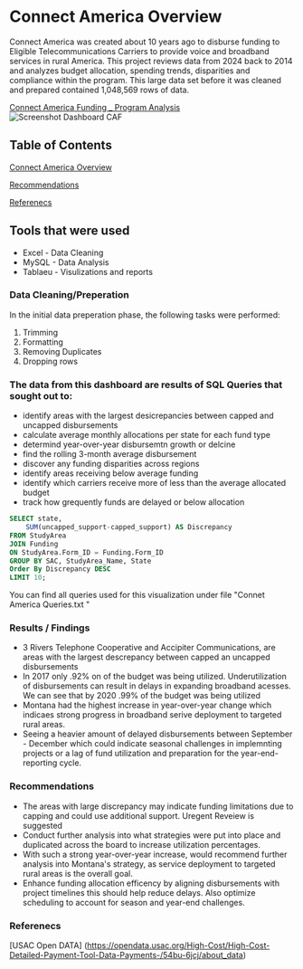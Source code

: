 # Connect America Overview
Connect America was created about 10 years ago to disburse funding to Eligible Telecommunications Carriers to provide voice and broadband services in rural America. This project reviews  data from 2024  back to 2014 and analyzes budget allocation, spending trends, disparities and compliance within the program. This large data set before it was cleaned and prepared contained 1,048,569 rows of data. 

[Connect America Funding _ Program Analysis](https://public.tableau.com/views/ConnectAmericaFundProgramAnalysis/ConnectAmericaFundingProgramAnalysis?:language=en-US&:sid=&:redirect=auth&:display_count=n&:origin=viz_share_link)
![Screenshot Dashboard CAF](https://github.com/user-attachments/assets/e8204cd9-addb-4c1c-b728-1c5f7a728775)



## Table of Contents

[Connect America Overview](#connect-america-overview)

[Recommendations](#recommendations)

[Referenecs](#referenecs)



## Tools that were used 
- Excel - Data Cleaning 
- MySQL - Data Analysis 
- Tablaeu - Visulizations and reports 

### Data Cleaning/Preperation 
In the initial data preperation phase, the following tasks were performed: 
1. Trimming 
2. Formatting
3. Removing Duplicates 
4. Dropping rows 

### The data from this dashboard are results of SQL Queries that sought out to: 
- identify areas with the largest desicrepancies between capped and uncapped disbursements
- calculate average monthly allocations per state for each fund type
- determind year-over-year disbursemtn growth or delcine
- find the rolling 3-month average disbursement
- discover any funding disparities across regions
- identify areas receiving below average funding
- identify which carriers receive more of less than the average allocated budget
- track how grequently funds are delayed or below allocation

```sql
SELECT state, 
	SUM(uncapped_support-capped_support) AS Discrepancy
FROM StudyArea
JOIN Funding
ON StudyArea.Form_ID = Funding.Form_ID
GROUP BY SAC, StudyArea_Name, State
Order By Discrepancy DESC
LIMIT 10;
```

You can find all queries used for this visualization under file "Connet America Queries.txt "

### Results / Findings 
- 3 Rivers Telephone Cooperative and Accipiter Communications, are areas with the largest descrepancy between capped an uncapped disbursements
- In 2017 only .92% on of the budget was being utilized. Underutilization of disbursements can result in delays in expanding broadband acesses. We can see that by 2020 .99% of the budget was being utilized
- Montana had the highest increase in year-over-year change which indicaes strong progress in broadband serive deployment to targeted rural areas.
- Seeing a heavier amount of delayed disbursements between September - December which could indicate seasonal challenges in implemnting projects or a lag of fund utilization and preparation for the year-end-reporting cycle. 

### Recommendations 
- The areas with large discrepancy may indicate funding limitations due to capping and could use additional support. Uregent Reveiew is suggested
- Conduct further analysis into what strategies were put into place and duplicated across the board to increase utilization percentages. 
- With such a strong year-over-year increase, would recommend further analysis into Montana's strategy,  as service deployment to targeted rural areas is the overall goal.
- Enhance funding allocation efficency by aligning disbursements with project timelines this should help reduce delays. Also optimize scheduling to account for season and year-end challenges. 

### Referenecs 
[USAC Open DATA] (https://opendata.usac.org/High-Cost/High-Cost-Detailed-Payment-Tool-Data-Payments-/54bu-6jcj/about_data) 




